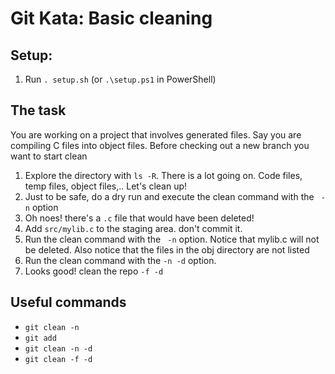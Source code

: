 # Git Kata: Basic cleaning

## Setup:

1. Run `. setup.sh` (or `.\setup.ps1` in PowerShell)

## The task
You are working on a project that involves generated files.  Say you are compiling C files into object files. Before checking out a new branch you want to start clean

1. Explore the directory with `ls -R`. There is a lot going on.  Code files, temp files, object files,..  Let's clean up!
1. Just to be safe, do a dry run and execute the clean command with the ` -n` option
1. Oh noes!  there's a `.c` file that would have been deleted!
1. Add `src/mylib.c` to the staging area. don't commit it.
1. Run the clean command with the ` -n` option. Notice that mylib.c will not be deleted. Also notice that the files in the obj directory are not listed
1. Run the clean command with the ` -n -d ` option.
1. Looks good! clean the repo ` -f -d `

## Useful commands
- `git clean -n`
- `git add`
- `git clean -n -d`
- `git clean -f -d`
